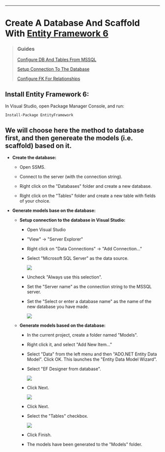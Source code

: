 ﻿

---

# Create A Database And Scaffold With [Entity Framework 6](https://learn.microsoft.com/en-us/ef/ef6/get-started?source=recommendations)

> ### Guides
> 
> [Configure DB And Tables From MSSQL](https://www.youtube.com/watch?v=JC98Me_BKsw)
> 
> [Setup Connection To The Database](https://www.youtube.com/watch?v=yBsl84hDtUg)
> 
> [Configure FK For Relationships](https://www.youtube.com/watch?v=-q4HT-od9ds)

## Install Entity Framework 6:

  In Visual Studio, open Package Manager Console, and run:
  ```
  Install-Package EntityFramework
  ```

## We will choose here the method to database first, and then genereate the models (i.e. scaffold) based on it.

- **Create the database:**

  - Open SSMS.

  - Connect to the server (with the connection string).

  - Right click on the "Databases" folder and create a new database.

  - Right click on the "Tables" folder and create a new table with fields of your choice.

- **Generate models base on the database:**

  - **Setup connection to the database in Visual Studio:**

    - Open Visual Studio

    - "View" -> "Server Explorer"

    - Right click on "Data Connections" -> "Add Connection…"

    - Select "Microsoft SQL Server" as the data source.

      ![](https://learn.microsoft.com/en-us/ef/ef6/media/selectdatasource.png)

    - Uncheck "Always use this selection".

    - Set the "Server name" as the connection string to the MSSQL server.

    - Set the "Select or enter a database name" as the name of the new database you have made.

      ![](https://learn.microsoft.com/en-us/ef/ef6/media/sqlexpressconnectiondf.png)    

  - **Generate models based on the database:**

    - In the current project, create a folder named "Models".

    - Right click it, and select "Add New Item…"

    - Select "Data" from the left menu and then "ADO.NET Entity Data Model". Click OK. This launches the "Entity Data Model Wizard".

    - Select "EF Designer from database".

      ![](https://learn.microsoft.com/en-us/ef/ef6/media/wizardstep1.png)

    - Click Next.

      ![](https://learn.microsoft.com/en-us/ef/ef6/media/wizardstep2.png)      

    - Click Next.

    - Select the "Tables" checkbox.
 
      ![](https://learn.microsoft.com/en-us/ef/ef6/media/wizardstep3.png)

    - Click Finish.

    - The models have been generated to the "Models" folder.

    